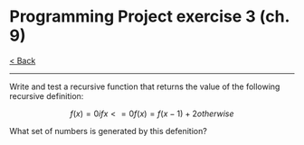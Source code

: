 # Programming Project exercise 3 (ch. 9)

[< Back](../README.md)

---

Write and test a recursive function that returns the value of the following recursive definition:

```math
f(x) = 0              if x <= 0
f(x) = f(x - 1) + 2   otherwise
```

What set of numbers is generated by this defenition?
